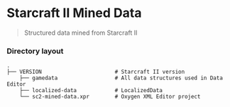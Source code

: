 # Starcraft II Mined Data

> Structured data mined from Starcraft II

### Directory layout

    .
    ├── VERSION                       # Starcraft II version
        ├── gamedata                  # All data structures used in Data Editor
        ├── localized-data            # LocalizedData
        └── sc2-mined-data.xpr        # Oxygen XML Editor project